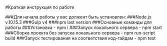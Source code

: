 #Краткая инструкция по работе

###Для начала работы у вас должент быть установлен:
###Node.js v.10.15.3
###Gulp v4
###npm last version
###Основные команды для работы
###Установка - npm i
###Запуск локального сервера - npm start
###Сборка проекта без запуска локального сервера - npm run-script build
###Запуск тестирования на соответствия код-гайдам - npm test
